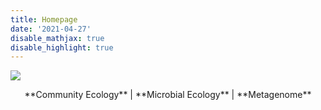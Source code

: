 ```yaml
---
title: Homepage
date: '2021-04-27'
disable_mathjax: true
disable_highlight: true
---
```


![](/images/tree.jpg)

<center>**Community Ecology**	|	**Microbial Ecology**	|	**Metagenome**</center>